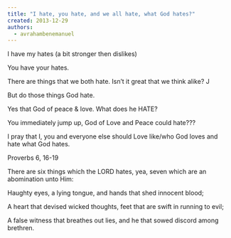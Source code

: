 ```yaml
---
title: "I hate, you hate, and we all hate, what God hates?"
created: 2013-12-29
authors: 
  - avrahambenemanuel
---
```


I have my hates (a bit stronger then dislikes)

You have your hates.

There are things that we both hate. Isn’t it great that we think alike? J

But do those things God hate.

Yes that God of peace & love. What does he HATE?

You immediately jump up, God of Love and Peace could hate???

I pray that I, you and everyone else should Love like/who God loves and hate what God hates.

Proverbs 6, 16-19

There are six things which the LORD hates, yea, seven which are an abomination unto Him:

Haughty eyes, a lying tongue, and hands that shed innocent blood;

A heart that devised wicked thoughts, feet that are swift in running to evil;

A false witness that breathes out lies, and he that sowed discord among brethren.
